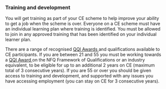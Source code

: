 ###  Training and development

You will get training as part of your CE scheme to help improve your ability
to get a job when the scheme is over. Everyone on a CE scheme must have an
individual learning plan where training is identified. You must be allowed to
join in any approved training that has been identified on your individual
learner plan.

There are a range of recognised [ QQI Awards
](https://eur03.safelinks.protection.outlook.com/?url=https%3A%2F%2Fwww.qqi.ie%2FPages%2FHome.aspx&data=02%7C01%7CKaren.King%40ciboard.ie%7Cabae0fd48d4841de34a408d6b110872d%7Cbb4e61ce39a3414abb5d6a0290c95fd9%7C0%7C0%7C636891081876661056&sdata=6OAoxQAx2lP56waSXmf8DkeYV01bLxUUiGbxOz1%2BA14%3D&reserved=0)
and qualifications available to CE participants. If you are between 21 and 55
you must be working towards a [ QQI Award
](https://eur03.safelinks.protection.outlook.com/?url=https%3A%2F%2Fwww.qqi.ie%2FPages%2FHome.aspx&data=02%7C01%7CKaren.King%40ciboard.ie%7Cabae0fd48d4841de34a408d6b110872d%7Cbb4e61ce39a3414abb5d6a0290c95fd9%7C0%7C0%7C636891081876661056&sdata=6OAoxQAx2lP56waSXmf8DkeYV01bLxUUiGbxOz1%2BA14%3D&reserved=0)
on the NFQ Framework of Qualifications or an industry equivalent, to be
eligible for up to an additional 2 years on CE (maximum total of 3 consecutive
years). If you are 55 or over you should be given access to training and
development, and supported with any issues you have accessing employment (you
can stay on CE for 3 consecutive years).

